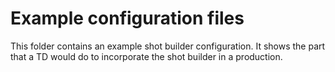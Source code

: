 # Example configuration files

This folder contains an example shot builder configuration. It shows the part
that a TD would do to incorporate the shot builder in a production.